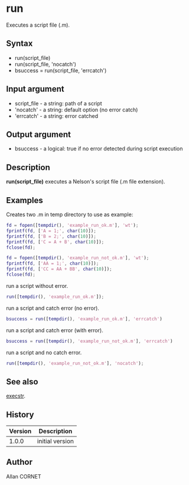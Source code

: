 # run

Executes a script file (.m).

## Syntax

- run(script_file)
- run(script_file, 'nocatch')
- bsuccess = run(script_file, 'errcatch')

## Input argument

- script_file - a string: path of a script
- 'nocatch' - a string: default option (no error catch)
- 'errcatch' - a string: error catched

## Output argument

- bsuccess - a logical: true if no error detected during script execution

## Description

  <p><b>run(script_file)</b> executes a Nelson's script file (.m file extension).</p>

## Examples

Creates two .m in temp directory to use as example:

```matlab
fd = fopen([tempdir(), 'example_run_ok.m'], 'wt');
fprintf(fd, ['A = 1;', char(10)]);
fprintf(fd, ['B = 2;', char(10)]);
fprintf(fd, ['C = A + B', char(10)]);
fclose(fd);

fd = fopen([tempdir(), 'example_run_not_ok.m'], 'wt');
fprintf(fd, ['AA = 1;', char(10)]);
fprintf(fd, ['CC = AA + BB', char(10)]);
fclose(fd);
```

run a script without error.

```matlab
run([tempdir(), 'example_run_ok.m']);
```

run a script and catch error (no error).

```matlab
bsuccess = run([tempdir(), 'example_run_ok.m'], 'errcatch')
```

run a script and catch error (with error).

```matlab
bsuccess = run([tempdir(), 'example_run_not_ok.m'], 'errcatch')
```

run a script and no catch error.

```matlab
run([tempdir(), 'example_run_not_ok.m'], 'nocatch');
```

## See also

[execstr](execstr.md).

## History

| Version | Description     |
| ------- | --------------- |
| 1.0.0   | initial version |

## Author

Allan CORNET
